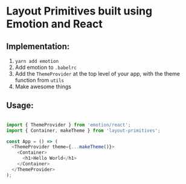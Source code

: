 # Layout Primitives built using Emotion and React

## Implementation:

1. `yarn add emotion`
2. Add emotion to `.babelrc`
3. Add the `ThemeProvider` at the top level of your app, with the theme function from `utils`
4. Make awesome things

## Usage:

```Javascript

import { ThemeProvider } from 'emotion/react';
import { Container, makeTheme } from 'layout-primitives';

const App = () => (
  <ThemeProvider theme={...makeTheme()}>
    <Container>
      <h1>Hello World</h1>
    </Container>
  </ThemeProvider>
);
```